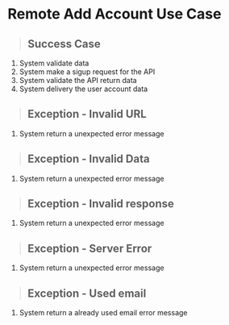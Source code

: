 # Remote Add Account Use Case

> ## Success Case
1. System validate data
2. System make a sigup request for the API
3. System validate the API return data
4. System delivery the user account data

> ## Exception - Invalid URL
1. System return a unexpected error message

> ## Exception - Invalid Data
1. System return a unexpected error message

> ## Exception - Invalid response
1. System return a unexpected error message

> ## Exception - Server Error
1. System return a unexpected error message

> ## Exception - Used email
1. System return a already used email error message